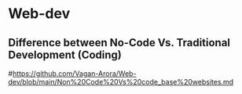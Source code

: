# Web-dev
## Difference between No-Code Vs. Traditional Development (Coding)
#https://github.com/Vagan-Arora/Web-dev/blob/main/Non%20Code%20Vs%20code_base%20websites.md
